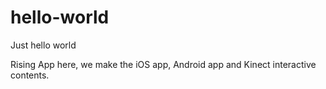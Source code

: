 # hello-world
Just hello world

Rising App here, we make the iOS app, Android app and Kinect interactive contents.
